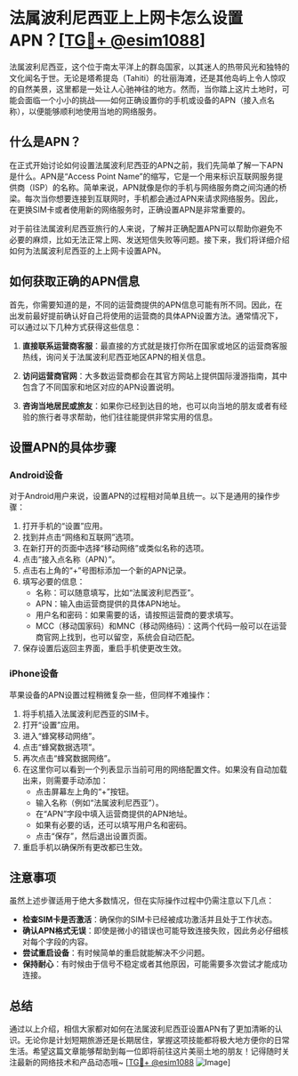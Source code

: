 # 法属波利尼西亚上上网卡怎么设置APN？[[TG💪+ @esim1088](https://t.me/s/esim1088)]

法属波利尼西亚，这个位于南太平洋上的群岛国家，以其迷人的热带风光和独特的文化闻名于世。无论是塔希提岛（Tahiti）的壮丽海滩，还是其他岛屿上令人惊叹的自然美景，这里都是一处让人心驰神往的地方。然而，当你踏上这片土地时，可能会面临一个小小的挑战——如何正确设置你的手机或设备的APN（接入点名称），以便能够顺利地使用当地的网络服务。

## 什么是APN？

在正式开始讨论如何设置法属波利尼西亚的APN之前，我们先简单了解一下APN是什么。APN是“Access Point Name”的缩写，它是一个用来标识互联网服务提供商（ISP）的名称。简单来说，APN就像是你的手机与网络服务商之间沟通的桥梁。每次当你想要连接到互联网时，手机都会通过APN来请求网络服务。因此，在更换SIM卡或者使用新的网络服务时，正确设置APN是非常重要的。

对于前往法属波利尼西亚旅行的人来说，了解并正确配置APN可以帮助你避免不必要的麻烦，比如无法正常上网、发送短信失败等问题。接下来，我们将详细介绍如何为法属波利尼西亚的上上网卡设置APN。

## 如何获取正确的APN信息

首先，你需要知道的是，不同的运营商提供的APN信息可能有所不同。因此，在出发前最好提前确认好自己将使用的运营商的具体APN设置方法。通常情况下，可以通过以下几种方式获得这些信息：

1. **直接联系运营商客服**：最直接的方式就是拨打你所在国家或地区的运营商客服热线，询问关于法属波利尼西亚地区APN的相关信息。
   
2. **访问运营商官网**：大多数运营商都会在其官方网站上提供国际漫游指南，其中包含了不同国家和地区对应的APN设置说明。

3. **咨询当地居民或旅友**：如果你已经到达目的地，也可以向当地的朋友或者有经验的旅行者寻求帮助，他们往往能提供非常实用的信息。

## 设置APN的具体步骤

### Android设备

对于Android用户来说，设置APN的过程相对简单且统一。以下是通用的操作步骤：

1. 打开手机的“设置”应用。
2. 找到并点击“网络和互联网”选项。
3. 在新打开的页面中选择“移动网络”或类似名称的选项。
4. 点击“接入点名称（APN）”。
5. 点击右上角的“+”号图标添加一个新的APN记录。
6. 填写必要的信息：
   - 名称：可以随意填写，比如“法属波利尼西亚”。
   - APN：输入由运营商提供的具体APN地址。
   - 用户名和密码：如果需要的话，请按照运营商的要求填写。
   - MCC（移动国家码）和MNC（移动网络码）：这两个代码一般可以在运营商官网上找到，也可以留空，系统会自动匹配。
7. 保存设置后返回主界面，重启手机使更改生效。

### iPhone设备

苹果设备的APN设置过程稍微复杂一些，但同样不难操作：

1. 将手机插入法属波利尼西亚的SIM卡。
2. 打开“设置”应用。
3. 进入“蜂窝移动网络”。
4. 点击“蜂窝数据选项”。
5. 再次点击“蜂窝数据网络”。
6. 在这里你可以看到一个列表显示当前可用的网络配置文件。如果没有自动加载出来，则需要手动添加：
   - 点击屏幕左上角的“+”按钮。
   - 输入名称（例如“法属波利尼西亚”）。
   - 在“APN”字段中填入运营商提供的APN地址。
   - 如果有必要的话，还可以填写用户名和密码。
   - 点击“保存”，然后退出设置页面。
7. 重启手机以确保所有更改都已生效。

## 注意事项

虽然上述步骤适用于绝大多数情况，但在实际操作过程中仍需注意以下几点：

- **检查SIM卡是否激活**：确保你的SIM卡已经被成功激活并且处于工作状态。
- **确认APN格式无误**：即使是微小的错误也可能导致连接失败，因此务必仔细核对每个字段的内容。
- **尝试重启设备**：有时候简单的重启就能解决不少问题。
- **保持耐心**：有时候由于信号不稳定或者其他原因，可能需要多次尝试才能成功连接。

## 总结

通过以上介绍，相信大家都对如何在法属波利尼西亚设置APN有了更加清晰的认识。无论你是计划短期旅游还是长期居住，掌握这项技能都将极大地方便你的日常生活。希望这篇文章能够帮助到每一位即将前往这片美丽土地的朋友！记得随时关注最新的网络技术和产品动态哦~ [[TG💪+ @esim1088](https://t.me/s/esim1088) ![Image](https://i.postimg.cc/4NQfJmqS/Snipaste-2025-05-13-00-14-12.png)]